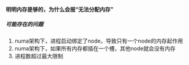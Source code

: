 #### 明明内存是够的，为什么会报“无法分配内存”
#####  可能存在的问题
1. numa架构下，进程启动绑定了node，导致只有一个node的内存起作用
2. numa架构下，如果所有内存都插在一个槽，其他node就会没有内存
3. 进程数超过最大限制
##### 